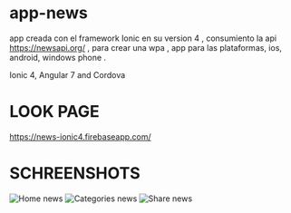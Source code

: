 # app-news
app creada con el framework Ionic en su version 4 ,  consumiento la api  https://newsapi.org/ , 
para crear una wpa , app para las plataformas, ios, android, windows phone .

Ionic 4, Angular 7 and Cordova

# LOOK PAGE 
https://news-ionic4.firebaseapp.com/


# SCHREENSHOTS


![Home news](https://user-images.githubusercontent.com/28877837/54496456-8215db00-48bd-11e9-922e-974be1ef4b14.png)
![Categories news](https://user-images.githubusercontent.com/28877837/54496463-95c14180-48bd-11e9-9ac9-01290a5238e3.png)
![Share news](https://user-images.githubusercontent.com/28877837/54496469-a5d92100-48bd-11e9-9254-2295929b73f6.png)
